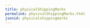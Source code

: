 ```yaml
---
title: physicalShippingMarks
permalink: physicalShippingMarks.html
jsonid: physicalshippingmarks
---
```

